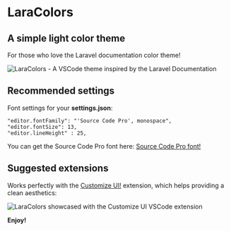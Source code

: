 # LaraColors
## A simple light color theme
For those who love the Laravel documentation color theme!

![LaraColors - A VSCode theme inspired by the Laravel Documentation](https://i.imgur.com/zrKL1CC.png)


## Recommended settings
Font settings for your **settings.json**:

```
"editor.fontFamily": "'Source Code Pro', monospace",
"editor.fontSize": 13,
"editor.lineHeight" : 25,
```

You can get the Source Code Pro font here:
[Source Code Pro font!](https://fonts.google.com/specimen/Source+Code+Pro)

## Suggested extensions

Works perfectly with the [Customize UI!](https://marketplace.visualstudio.com/items?itemName=iocave.customize-ui) extension, which helps providing a clean aesthetics:

![LaraColors showcased with the Customize UI VSCode extension](https://i.imgur.com/X55AnZm.png)

**Enjoy!**